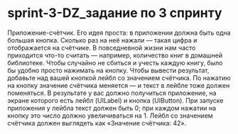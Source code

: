 # sprint-3-DZ_задание по 3 спринту
Приложение-счётчик.
Его идея проста: в приложении должна быть одна большая кнопка. Сколько раз на неё нажали — такая цифра и отображается на счётчике.
В повседневной жизни нам часто приходится что-то считать — например, количество книг в домашней библиотеке. Чтобы случайно не сбиться и учесть каждую книгу, было бы удобно просто нажимать на кнопку.
Чтобы вывести результат, добавьте над вашей кнопкой лейбл со значением счётчика. По нажатию на кнопку значение счётчика меняется — и текст в лейбле тоже должен поменяться.
В результате у вас должно получиться приложение, на экране которого есть лейбл (UILabel) и кнопка (UIButton). При запуске приложения у лейбла текст должен быть 0; при каждом нажатии на кнопку это число должно увеличиваться на 1. Лейбл со значением счётчика должен выглядеть как «Значение счётчика: 42».
